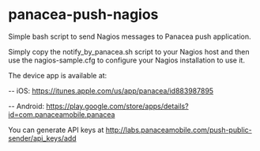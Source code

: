 panacea-push-nagios
===================

Simple bash script to send Nagios messages to Panacea push application.

Simply copy the notify_by_panacea.sh script to your Nagios host and then use the nagios-sample.cfg to configure your Nagios installation to use it.

The device app is available at:

-- iOS: https://itunes.apple.com/us/app/panacea/id883987895

-- Android: https://play.google.com/store/apps/details?id=com.panaceamobile.panacea

You can generate API keys at http://labs.panaceamobile.com/push-public-sender/api_keys/add



